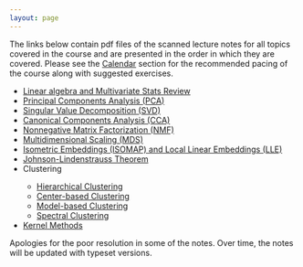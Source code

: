 ```yaml
---
layout: page
---
```


The links below contain pdf files of the scanned lecture notes for all topics covered in the course and are presented in the order in which they are covered.  Please see the <a href="calendar">Calendar</a> section for the recommended pacing of the course along with suggested exercises. 
  
<ul>
<li> <a href="../Lecture_Notes/Handwritten/Review.pdf"> Linear algebra and Multivariate Stats Review </a></li>
<li> <a href="../Lecture_Notes/Handwritten/PCA.pdf" target="_blank"> Principal Components Analysis (PCA) </a> </li>
<li> <a href="../Lecture_Notes/Handwritten/SVD.pdf" target="_blank"> Singular Value Decomposition (SVD) </a> </li>
<li> <a href="../Lecture_Notes/Handwritten/CCA.pdf" target="_blank"> Canonical Components Analysis (CCA) </a> </li>
<li> <a href="../Lecture_Notes/Handwritten/NMF.pdf" target="_blank"> Nonnegative Matrix Factorization (NMF)</a> </li>
<li> <a href="../Lecture_Notes/Handwritten/MDS.pdf" target="_blank"> Multidimensional Scaling (MDS) </a> </li>
<li> <a href="../Lecture_Notes/Handwritten/ISOMAP_and_LLE.pdf" target="_blank"> Isometric Embeddings (ISOMAP) and Local Linear Embeddings (LLE) </a> </li>
<li> <a href="../Lecture_Notes/Handwritten/Johnson_Lindenstrauss.pdf" target="_blank"> Johnson-Lindenstrauss Theorem </a> </li>
<li> Clustering </li>
  <ul>
  <li> <a href="../Lecture_Notes/Handwritten/Hierarchical_Clustering.pdf" target="_blank"> Hierarchical Clustering </a> </li>
  <li> <a href="../Lecture_Notes/Handwritten/Center-based_Clustering.pdf" target="_blank"> Center-based Clustering </a> </li>
  <li> <a href="../Lecture_Notes/Handwritten/Model-based_Clustering.pdf" target="_blank"> Model-based Clustering </a> </li>
  <li> <a href="../Lecture_Notes/Handwritten/Spectral_Clustering.pdf" target="_blank"> Spectral Clustering </a> </li>
  </ul>
<li> <a href="../Lecture_Notes/Handwritten/Kernel_Methods.pdf" target="_blank"> Kernel Methods </a></li>
</ul>

Apologies for the poor resolution in some of the notes.  Over time, the notes will be updated with typeset versions.

